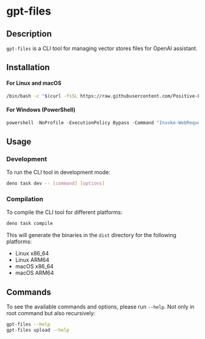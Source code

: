 # gpt-files

## Description

`gpt-files` is a CLI tool for managing vector stores files for OpenAI assistant.

## Installation

#### For Linux and macOS
```sh
/bin/bash -c "$(curl -fsSL https://raw.githubusercontent.com/Positive-LLC/gpt-files/main/install.sh)"
```

#### For Windows (PowerShell)
```powershell
powershell -NoProfile -ExecutionPolicy Bypass -Command "Invoke-WebRequest -UseBasicParsing https://raw.githubusercontent.com/Positive-LLC/gpt-files/main/install.ps1 | Invoke-Expression"
```

## Usage

### Development

To run the CLI tool in development mode:

```sh
deno task dev -- [command] [options]
```

### Compilation

To compile the CLI tool for different platforms:

```sh
deno task compile
```

This will generate the binaries in the `dist` directory for the following
platforms:

- Linux x86_64
- Linux ARM64
- macOS x86_64
- macOS ARM64

## Commands

To see the available commands and options, please run `--help`. Not only in root command but also recursively:

```sh
gpt-files --help
gpt-files upload --help
```
